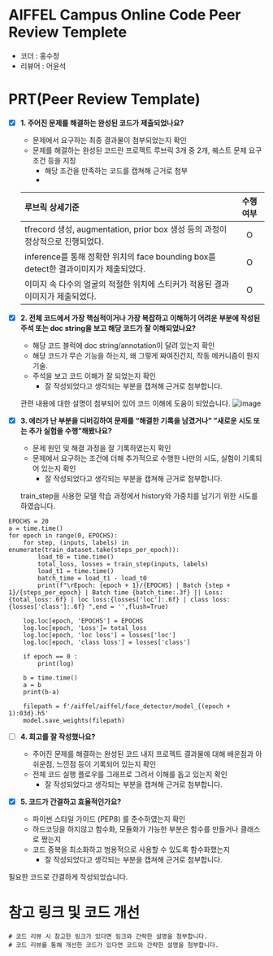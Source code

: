 # AIFFEL Campus Online Code Peer Review Templete
- 코더 : 홍수정
- 리뷰어 : 어윤석

# PRT(Peer Review Template)
- [X]  **1. 주어진 문제를 해결하는 완성된 코드가 제출되었나요?**
    - 문제에서 요구하는 최종 결과물이 첨부되었는지 확인
    - 문제를 해결하는 완성된 코드란 프로젝트 루브릭 3개 중 2개, 
      퀘스트 문제 요구조건 등을 지칭
        - 해당 조건을 만족하는 코드를 캡쳐해 근거로 첨부
        - 
    |루브릭 상세기준|수행 여부|
    |:--|:--:|
    |tfrecord 생성, augmentation, prior box 생성 등의 과정이 정상적으로 진행되었다.|O|
    |inference를 통해 정확한 위치의 face bounding box를 detect한 결과이미지가 제출되었다.|O|
    |이미지 속 다수의 얼굴의 적절한 위치에 스티커가 적용된 결과이미지가 제출되었다.|O|

- [X]  **2. 전체 코드에서 가장 핵심적이거나 가장 복잡하고 이해하기 어려운 부분에 작성된 
  주석 또는 doc string을 보고 해당 코드가 잘 이해되었나요?**
    - 해당 코드 블럭에 doc string/annotation이 달려 있는지 확인
    - 해당 코드가 무슨 기능을 하는지, 왜 그렇게 짜여진건지, 작동 메커니즘이 뭔지 기술.
    - 주석을 보고 코드 이해가 잘 되었는지 확인
        - 잘 작성되었다고 생각되는 부분을 캡쳐해 근거로 첨부합니다.

   관련 내용에 대한 설명이 첨부되어 있어 코드 이해에 도움이 되었습니다.
   ![image](https://github.com/su1oo7/aiffeltutorials/assets/137250028/b3ee4615-84ef-43af-9aac-57150d2d9c35)

- [X]  **3. 에러가 난 부분을 디버깅하여 문제를 “해결한 기록을 남겼거나” 
  ”새로운 시도 또는 추가 실험을 수행”해봤나요?**
    - 문제 원인 및 해결 과정을 잘 기록하였는지 확인
    - 문제에서 요구하는 조건에 더해 추가적으로 수행한 나만의 시도, 
      실험이 기록되어 있는지 확인
        - 잘 작성되었다고 생각되는 부분을 캡쳐해 근거로 첨부합니다.
     
    train_step을 사용한 모델 학습 과정에서 history와 가중치를 남기기 위한 시도를 하였습니다.
```
EPOCHS = 20
a = time.time()
for epoch in range(0, EPOCHS):
    for step, (inputs, labels) in enumerate(train_dataset.take(steps_per_epoch)):
        load_t0 = time.time()
        total_loss, losses = train_step(inputs, labels)
        load_t1 = time.time()
        batch_time = load_t1 - load_t0
        print(f"\rEpoch: {epoch + 1}/{EPOCHS} | Batch {step + 1}/{steps_per_epoch} | Batch time {batch_time:.3f} || Loss: {total_loss:.6f} | loc loss:{losses['loc']:.6f} | class loss:{losses['class']:.6f} ",end = '',flush=True)

    log.loc[epoch, 'EPOCHS'] = EPOCHS
    log.loc[epoch, 'Loss']= total_loss
    log.loc[epoch, 'loc loss'] = losses['loc']
    log.loc[epoch, 'class loss'] = losses['class']

    if epoch == 0 :
        print(log)
        
    b = time.time()
    a = b
    print(b-a)
    
    filepath = f'/aiffel/aiffel/face_detector/model_{(epoch + 1):03d}.h5'
    model.save_weights(filepath)
```
       
- [ ]  **4. 회고를 잘 작성했나요?**
    - 주어진 문제를 해결하는 완성된 코드 내지 프로젝트 결과물에 대해
    배운점과 아쉬운점, 느낀점 등이 기록되어 있는지 확인
    - 전체 코드 실행 플로우를 그래프로 그려서 이해를 돕고 있는지 확인
        - 잘 작성되었다고 생각되는 부분을 캡쳐해 근거로 첨부합니다.
    
- [X]  **5. 코드가 간결하고 효율적인가요?**
    - 파이썬 스타일 가이드 (PEP8) 를 준수하였는지 확인
    - 하드코딩을 하지않고 함수화, 모듈화가 가능한 부분은 함수를 만들거나 클래스로 짰는지
    - 코드 중복을 최소화하고 범용적으로 사용할 수 있도록 함수화했는지
        - 잘 작성되었다고 생각되는 부분을 캡쳐해 근거로 첨부합니다.

필요한 코드로 간결하게 작성되었습니다.

# 참고 링크 및 코드 개선
```
# 코드 리뷰 시 참고한 링크가 있다면 링크와 간략한 설명을 첨부합니다.
# 코드 리뷰를 통해 개선한 코드가 있다면 코드와 간략한 설명을 첨부합니다.
```
